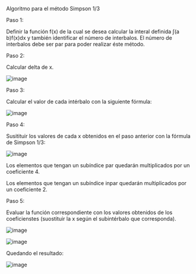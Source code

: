 Algoritmo para el método Simpson 1/3 

Paso 1: 

Definir la función f(x) de la cual se desea calcular la interal definida ∫(a b)f(x)dx y también identificar el número de interbalos. El número de interbalos debe ser par para poder realizar éste método. 

Paso 2: 

Calcular delta de x.

![image](https://github.com/22030130/Numerical-Methods-/assets/147437999/0e667c38-ed58-41b3-a097-179d6b6d094c)

Paso 3: 

Calcular el valor de cada intérbalo con la siguiente fórmula:

![image](https://github.com/22030130/Numerical-Methods-/assets/147437999/5dcb1777-84b8-47b0-8d60-20cea7a392c7)

Paso 4:

Susitituir los valores de cada x obtenidos en el paso anterior con la fórmula de Simpson 1/3:

![image](https://github.com/22030130/Numerical-Methods-/assets/147437999/18ab655e-fc3f-4caf-bb31-4921b3c0de54)

Los elementos que tengan un subíndice par quedarán multiplicados por un coeficiente 4.

Los elementos que tengan un subíndice inpar quedarán multiplicados por un coeficiente 2. 

Paso 5:

Evaluar la función correspondiente con los valores obtenidos de los coeficienstes (suostituir la x según el subintérbalo que corresponda).

![image](https://github.com/22030130/Numerical-Methods-/assets/147437999/da20b7be-809a-43f4-864c-8980ee50c514)

![image](https://github.com/22030130/Numerical-Methods-/assets/147437999/e44ee12e-3f56-49b4-af54-462b9ab2ef42)

Quedando el resultado: 

![image](https://github.com/22030130/Numerical-Methods-/assets/147437999/9d68929c-0e0d-417d-9576-bf4bd0735241)



